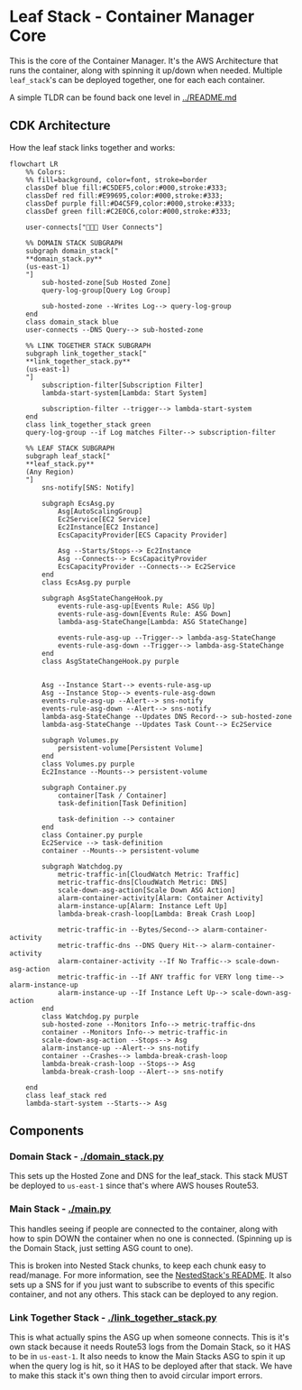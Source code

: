 # Leaf Stack - Container Manager Core

This is the core of the Container Manager. It's the AWS Architecture that runs the container, along with spinning it up/down when needed. Multiple `leaf_stack`'s can be deployed together, one for each each container.

A simple TLDR can be found back one level in [../README.md](../README.md#leaf-stack-summary)

## CDK Architecture

How the leaf stack links together and works:

```mermaid
flowchart LR
    %% Colors:
    %% fill=background, color=font, stroke=border
    classDef blue fill:#C5DEF5,color:#000,stroke:#333;
    classDef red fill:#E99695,color:#000,stroke:#333;
    classDef purple fill:#D4C5F9,color:#000,stroke:#333;
    classDef green fill:#C2E0C6,color:#000,stroke:#333;

    user-connects["🧑‍🤝‍🧑 User Connects"]

    %% DOMAIN STACK SUBGRAPH
    subgraph domain_stack["
    **domain_stack.py**
    (us-east-1)
    "]
        sub-hosted-zone[Sub Hosted Zone]
        query-log-group[Query Log Group]

        sub-hosted-zone --Writes Log--> query-log-group
    end
    class domain_stack blue
    user-connects --DNS Query--> sub-hosted-zone

    %% LINK TOGETHER STACK SUBGRAPH
    subgraph link_together_stack["
    **link_together_stack.py**
    (us-east-1)
    "]
        subscription-filter[Subscription Filter]
        lambda-start-system[Lambda: Start System]

        subscription-filter --trigger--> lambda-start-system
    end
    class link_together_stack green
    query-log-group --if Log matches Filter--> subscription-filter

    %% LEAF STACK SUBGRAPH
    subgraph leaf_stack["
    **leaf_stack.py**
    (Any Region)
    "]
        sns-notify[SNS: Notify]

        subgraph EcsAsg.py
            Asg[AutoScalingGroup]
            Ec2Service[EC2 Service]
            Ec2Instance[EC2 Instance]
            EcsCapacityProvider[ECS Capacity Provider]

            Asg --Starts/Stops--> Ec2Instance
            Asg --Connects--> EcsCapacityProvider
            EcsCapacityProvider --Connects--> Ec2Service
        end
        class EcsAsg.py purple

        subgraph AsgStateChangeHook.py
            events-rule-asg-up[Events Rule: ASG Up]
            events-rule-asg-down[Events Rule: ASG Down]
            lambda-asg-StateChange[Lambda: ASG StateChange]

            events-rule-asg-up --Trigger--> lambda-asg-StateChange
            events-rule-asg-down --Trigger--> lambda-asg-StateChange
        end
        class AsgStateChangeHook.py purple


        Asg --Instance Start--> events-rule-asg-up
        Asg --Instance Stop--> events-rule-asg-down
        events-rule-asg-up --Alert--> sns-notify
        events-rule-asg-down --Alert--> sns-notify
        lambda-asg-StateChange --Updates DNS Record--> sub-hosted-zone
        lambda-asg-StateChange --Updates Task Count--> Ec2Service

        subgraph Volumes.py
            persistent-volume[Persistent Volume]
        end
        class Volumes.py purple
        Ec2Instance --Mounts--> persistent-volume

        subgraph Container.py
            container[Task / Container]
            task-definition[Task Definition]

            task-definition --> container
        end
        class Container.py purple
        Ec2Service --> task-definition
        container --Mounts--> persistent-volume

        subgraph Watchdog.py
            metric-traffic-in[CloudWatch Metric: Traffic]
            metric-traffic-dns[CloudWatch Metric: DNS]
            scale-down-asg-action[Scale Down ASG Action]
            alarm-container-activity[Alarm: Container Activity]
            alarm-instance-up[Alarm: Instance Left Up]
            lambda-break-crash-loop[Lambda: Break Crash Loop]

            metric-traffic-in --Bytes/Second--> alarm-container-activity
            metric-traffic-dns --DNS Query Hit--> alarm-container-activity
            alarm-container-activity --If No Traffic--> scale-down-asg-action
            metric-traffic-in --If ANY traffic for VERY long time--> alarm-instance-up
            alarm-instance-up --If Instance Left Up--> scale-down-asg-action
        end
        class Watchdog.py purple
        sub-hosted-zone --Monitors Info--> metric-traffic-dns
        container --Monitors Info--> metric-traffic-in
        scale-down-asg-action --Stops--> Asg
        alarm-instance-up --Alert--> sns-notify
        container --Crashes--> lambda-break-crash-loop
        lambda-break-crash-loop --Stops--> Asg
        lambda-break-crash-loop --Alert--> sns-notify

    end
    class leaf_stack red
    lambda-start-system --Starts--> Asg
```

## Components

### Domain Stack - [./domain_stack.py](./domain_stack.py)

This sets up the Hosted Zone and DNS for the leaf_stack. This stack MUST be deployed to `us-east-1` since that's where AWS houses Route53.

### Main Stack - [./main.py](./main.py)

This handles seeing if people are connected to the container, along with how to spin DOWN the container when no one is connected. (Spinning up is the Domain Stack, just setting ASG count to one).

This is broken into Nested Stack chunks, to keep each chunk easy to read/manage. For more information, see the [NestedStack's README](./NestedStacks/README.md). It also sets up a SNS for if you just want to subscribe to events of this specific container, and not any others. This stack can be deployed to any region.

### Link Together Stack - [./link_together_stack.py](./link_together_stack.py)

This is what actually spins the ASG up when someone connects. This is it's own stack because it needs Route53 logs from the Domain Stack, so it HAS to be in `us-east-1`. It also needs to know the Main Stacks ASG to spin it up when the query log is hit, so it HAS to be deployed after that stack. We have to make this stack it's own thing then to avoid circular import errors.
